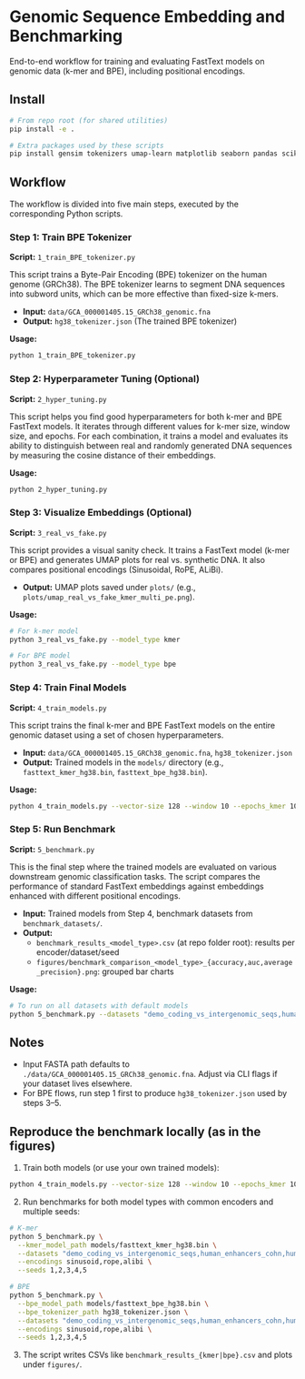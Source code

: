 # Genomic Sequence Embedding and Benchmarking

End-to-end workflow for training and evaluating FastText models on genomic data (k-mer and BPE), including positional encodings.

## Install

```bash
# From repo root (for shared utilities)
pip install -e .

# Extra packages used by these scripts
pip install gensim tokenizers umap-learn matplotlib seaborn pandas scikit-learn tqdm genomic-benchmarks
```

## Workflow

The workflow is divided into five main steps, executed by the corresponding Python scripts.

### Step 1: Train BPE Tokenizer

**Script:** `1_train_BPE_tokenizer.py`

This script trains a Byte-Pair Encoding (BPE) tokenizer on the human genome (GRCh38). The BPE tokenizer learns to segment DNA sequences into subword units, which can be more effective than fixed-size k-mers.

- **Input:** `data/GCA_000001405.15_GRCh38_genomic.fna`
- **Output:** `hg38_tokenizer.json` (The trained BPE tokenizer)

**Usage:**
```bash
python 1_train_BPE_tokenizer.py
```

### Step 2: Hyperparameter Tuning (Optional)

**Script:** `2_hyper_tuning.py`

This script helps you find good hyperparameters for both k-mer and BPE FastText models. It iterates through different values for k-mer size, window size, and epochs. For each combination, it trains a model and evaluates its ability to distinguish between real and randomly generated DNA sequences by measuring the cosine distance of their embeddings.

**Usage:**
```bash
python 2_hyper_tuning.py
```

### Step 3: Visualize Embeddings (Optional)

**Script:** `3_real_vs_fake.py`

This script provides a visual sanity check. It trains a FastText model (k-mer or BPE) and generates UMAP plots for real vs. synthetic DNA. It also compares positional encodings (Sinusoidal, RoPE, ALiBi).

- **Output:** UMAP plots saved under `plots/` (e.g., `plots/umap_real_vs_fake_kmer_multi_pe.png`).

**Usage:**
```bash
# For k-mer model
python 3_real_vs_fake.py --model_type kmer

# For BPE model
python 3_real_vs_fake.py --model_type bpe
```

### Step 4: Train Final Models

**Script:** `4_train_models.py`

This script trains the final k-mer and BPE FastText models on the entire genomic dataset using a set of chosen hyperparameters.

- **Input:** `data/GCA_000001405.15_GRCh38_genomic.fna`, `hg38_tokenizer.json`
- **Output:** Trained models in the `models/` directory (e.g., `fasttext_kmer_hg38.bin`, `fasttext_bpe_hg38.bin`).

**Usage:**
```bash
python 4_train_models.py --vector-size 128 --window 10 --epochs_kmer 10 --epochs_bpe 20
```

### Step 5: Run Benchmark

**Script:** `5_benchmark.py`

This is the final step where the trained models are evaluated on various downstream genomic classification tasks. The script compares the performance of standard FastText embeddings against embeddings enhanced with different positional encodings.

- **Input:** Trained models from Step 4, benchmark datasets from `benchmark_datasets/`.
- **Output:**
    - `benchmark_results_<model_type>.csv` (at repo folder root): results per encoder/dataset/seed
    - `figures/benchmark_comparison_<model_type>_{accuracy,auc,average_precision}.png`: grouped bar charts

**Usage:**
```bash
# To run on all datasets with default models
python 5_benchmark.py --datasets "demo_coding_vs_intergenomic_seqs,human_enhancers_cohn,human_nontata_promoters,human_ocr_ensembl"
```

## Notes

- Input FASTA path defaults to `./data/GCA_000001405.15_GRCh38_genomic.fna`. Adjust via CLI flags if your dataset lives elsewhere.
- For BPE flows, run step 1 first to produce `hg38_tokenizer.json` used by steps 3–5.

## Reproduce the benchmark locally (as in the figures)

1) Train both models (or use your own trained models):

```bash
python 4_train_models.py --vector-size 128 --window 10 --epochs_kmer 10 --epochs_bpe 20
```

2) Run benchmarks for both model types with common encoders and multiple seeds:

```bash
# K-mer
python 5_benchmark.py \
  --kmer_model_path models/fasttext_kmer_hg38.bin \
  --datasets "demo_coding_vs_intergenomic_seqs,human_enhancers_cohn,human_nontata_promoters,human_ocr_ensembl" \
  --encodings sinusoid,rope,alibi \
  --seeds 1,2,3,4,5

# BPE
python 5_benchmark.py \
  --bpe_model_path models/fasttext_bpe_hg38.bin \
  --bpe_tokenizer_path hg38_tokenizer.json \
  --datasets "demo_coding_vs_intergenomic_seqs,human_enhancers_cohn,human_nontata_promoters,human_ocr_ensembl" \
  --encodings sinusoid,rope,alibi \
  --seeds 1,2,3,4,5
```

3) The script writes CSVs like `benchmark_results_{kmer|bpe}.csv` and plots under `figures/`.
